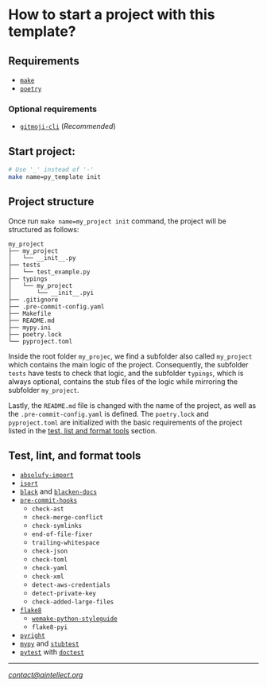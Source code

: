 # How to start a project with this template?

## Requirements

- [`make`](https://www.gnu.org/software/make/#download)
- [`poetry`](https://python-poetry.org/docs/#installation)
### Optional requirements
- [`gitmoji-cli`](https://github.com/carloscuesta/gitmoji-cli) (_Recommended_)


## Start project:

```zsh
# Use '_' instead of '-'
make name=py_template init
```

## Project structure

Once run `make name=my_project init` command, the project will be structured 
as follows:

```
my_project
├── my_project
│   └── __init__.py
├── tests
│   └── test_example.py
├── typings
│   └── my_project
│       └── __init__.pyi
├── .gitignore
├── .pre-commit-config.yaml
├── Makefile
├── README.md
├── mypy.ini
├── poetry.lock
└── pyproject.toml
```

Inside the root folder `my_projec`, we find a subfolder also called `my_project` which contains the main logic of the project.
Consequently, the subfolder `tests` have tests to check that logic, and the subfolder `typings`, which is always optional, contains the stub files of the logic while mirroring the subfolder `my_project`.

Lastly, the `README.md` file is changed with the name of the project, as well as the `.pre-commit-config.yaml` is defined. The `poetry.lock` and `pyproject.toml` are initialized with the basic requirements of the project listed in the [test, list and format tools](https://github.com/AINTELLECT/py-template#test-lint-and-format-tools) section.

## Test, lint, and format tools

- [`absolufy-import`](https://github.com/MarcoGorelli/absolufy-imports)
- [`isort`](https://github.com/pycqa/isort)
- [`black`](https://github.com/psf/black) and [`blacken-docs`](https://github.com/asottile/blacken-docs)
- [`pre-commit-hooks`](https://github.com/pre-commit/pre-commit-hooks)
    - `check-ast`
    - `check-merge-conflict`
    - `check-symlinks`
    - `end-of-file-fixer`
    - `trailing-whitespace`
    - `check-json`
    - `check-toml`
    - `check-yaml`
    - `check-xml`
    - `detect-aws-credentials`
    - `detect-private-key`
    - `check-added-large-files`
- [`flake8`](https://gitlab.com/PyCQA/flake8)
    - [`wemake-python-styleguide`](https://wemake-python-styleguide.readthedocs.io/)
    - `flake8-pyi`
- [`pyright`](https://github.com/microsoft/pyright)
- [`mypy`](https://mypy.readthedocs.io/en/stable/) and [`stubtest`](https://mypy.readthedocs.io/en/stable/stubtest.html)
- [`pytest`](https://docs.pytest.org/en/7.2.x/) with [`doctest`](https://docs.python.org/3/library/doctest.html)
---

_[contact@aintellect.org](mailto:contact@aintellect.org)_
